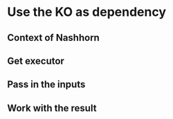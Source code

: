 # Use the KO as dependency

## Context of Nashhorn

## Get executor

## Pass in the inputs

## Work with the result
